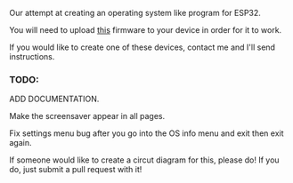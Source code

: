 Our attempt at creating an operating system like program for ESP32.

You will need to upload [this](https://github.com/russhughes/st7789_mpy) firmware to your device in order for it to work.

If you would like to create one of these devices, contact me and I'll send instructions.


<h3>TODO:</h3>

ADD DOCUMENTATION.

Make the screensaver appear in all pages.

Fix settings menu bug after you go into the OS info menu and exit then exit again.

If someone would like to create a circut diagram for this, please do! If you do, just submit a pull request with it!
